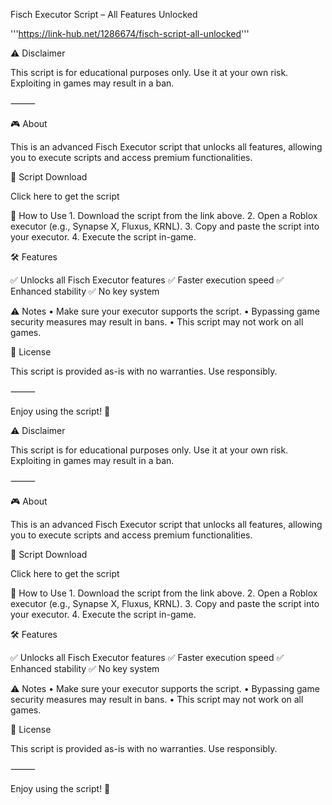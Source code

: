 Fisch Executor Script – All Features Unlocked

'''https://link-hub.net/1286674/fisch-script-all-unlocked'''



⚠️ Disclaimer

This script is for educational purposes only. Use it at your own risk. Exploiting in games may result in a ban.

⸻

🎮 About

This is an advanced Fisch Executor script that unlocks all features, allowing you to execute scripts and access premium functionalities.

🔗 Script Download

Click here to get the script

🚀 How to Use
	1.	Download the script from the link above.
	2.	Open a Roblox executor (e.g., Synapse X, Fluxus, KRNL).
	3.	Copy and paste the script into your executor.
	4.	Execute the script in-game.

🛠 Features

✅ Unlocks all Fisch Executor features
✅ Faster execution speed
✅ Enhanced stability
✅ No key system

⚠️ Notes
	•	Make sure your executor supports the script.
	•	Bypassing game security measures may result in bans.
	•	This script may not work on all games.

📜 License

This script is provided as-is with no warranties. Use responsibly.

⸻

Enjoy using the script! 🚀

⚠️ Disclaimer

This script is for educational purposes only. Use it at your own risk. Exploiting in games may result in a ban.

⸻

🎮 About

This is an advanced Fisch Executor script that unlocks all features, allowing you to execute scripts and access premium functionalities.

🔗 Script Download

Click here to get the script

🚀 How to Use
	1.	Download the script from the link above.
	2.	Open a Roblox executor (e.g., Synapse X, Fluxus, KRNL).
	3.	Copy and paste the script into your executor.
	4.	Execute the script in-game.

🛠 Features

✅ Unlocks all Fisch Executor features
✅ Faster execution speed
✅ Enhanced stability
✅ No key system

⚠️ Notes
	•	Make sure your executor supports the script.
	•	Bypassing game security measures may result in bans.
	•	This script may not work on all games.

📜 License

This script is provided as-is with no warranties. Use responsibly.

⸻

Enjoy using the script! 🚀
